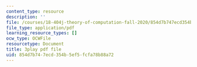 ```yaml
---
content_type: resource
description: ''
file: /courses/18-404j-theory-of-computation-fall-2020/854d7b747ecd354b5ef5fcfa78b88a72_MGqoLm2aAgc.pdf
file_type: application/pdf
learning_resource_types: []
ocw_type: OCWFile
resourcetype: Document
title: 3play pdf file
uid: 854d7b74-7ecd-354b-5ef5-fcfa78b88a72
---
```


